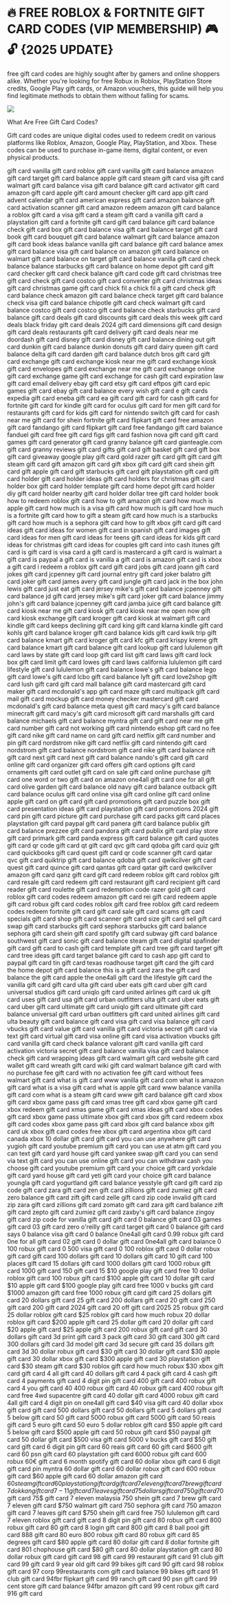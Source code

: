 # 🔥 FREE ROBLOX & FORTNITE GIFT CARD CODES (VIP MEMBERSHIP) 🎮🔓 {2025 UPDATE}

free gift card codes are highly sought after by gamers and online shoppers alike. Whether you're looking for free Robux in Roblox, PlayStation Store credits, Google Play gift cards, or Amazon vouchers, this guide will help you find legitimate methods to obtain them without falling for scams.

[![](https://pic-png.s3.eu-north-1.amazonaws.com/click-cursor-icon-with-click-here-button-free-png.png)](https://www.apkhub.site/)


 What Are Free Gift Card Codes?

Gift card codes are unique digital codes used to redeem credit on various platforms like Roblox, Amazon, Google Play, PlayStation, and Xbox. These codes can be used to purchase in-game items, digital content, or even physical products.

gift card
vanilla gift card
roblox gift card
vanilla gift card balance
amazon gift card
target gift card balance
apple gift card
steam gift card
visa gift card
walmart gift card balance
visa gift card balance
gift card activator
gift card amazon
gift card apple
gift card amount checker
gift card app
gift card advent calendar
gift card american express
gift card amazon balance
gift card activation scanner
gift card amazon redeem
amazon gift card balance
a roblox gift card
a visa gift card
a steam gift card
a vanilla gift card
a playstation gift card
a fortnite gift card
gift card balance
gift card balance check
gift card box
gift card balance visa
gift card balance target
gift card book
gift card bouquet
gift card balance walmart
gift card balance amazon
gift card book ideas
balance vanilla gift card
balance gift card
balance amex gift card
balance visa gift card
balance on amazon gift card
balance on walmart gift card
balance on target gift card
balance vanilla gift card check balance
balance starbucks gift card
balance on home depot gift card
gift card checker
gift card check balance
gift card code
gift card christmas tree
gift card check
gift card costco
gift card converter
gift card christmas ideas
gift card christmas game
gift card chick fil a
chick fil a gift card
check gift card balance
check amazon gift card balance
check target gift card balance
check visa gift card balance
chipotle gift card
check walmart gift card balance
costco gift card
costco gift card balance
check starbucks gift card balance
gift card deals
gift card discounts
gift card deals this week
gift card deals black friday
gift card deals 2024
gift card dimensions
gift card design
gift card deals restaurants
gift card delivery
gift card deals near me
doordash gift card
disney gift card
disney gift card balance
dining out gift card
dunkin gift card balance
dunkin donuts gift card
dairy queen gift card balance
delta gift card
darden gift card balance
dutch bros gift card
gift card exchange
gift card exchange kiosk near me
gift card exchange kiosk
gift card envelopes
gift card exchange near me
gift card exchange online
gift card exchange game
gift card exchange for cash
gift card expiration law
gift card email delivery
ebay gift card
etsy gift card
eftpos gift card
epic games gift card
ebay gift card balance
every wish gift card
e gift cards
expedia gift card
eneba gift card
ea gift card
gift card for cash
gift card for fortnite
gift card for kindle
gift card for oculus
gift card for men
gift card for restaurants
gift card for kids
gift card for nintendo switch
gift card for cash near me
gift card for shein
fortnite gift card
flipkart gift card
free amazon gift card
fandango gift card
flipkart gift card free
fandango gift card balance
fanduel gift card
free gift card
figs gift card
fashion nova gift card
gift card games
gift card generator
gift card granny balance
gift card gianteagle.com
gift card granny reviews
gift card gifts
gift card gift basket
gift card gift box
gift card giveaway
google play gift card
gold razer gift card
gift gift card
gift steam gift card
gift amazon gift card
gift xbox gift card
gift card shein gift card
gift apple gift card
gift starbucks gift card
gift playstation gift card
gift card holder
gift card holder ideas
gift card holders for christmas
gift card holder box
gift card holder template
gift card home depot
gift card holder diy
gift card holder nearby
gift card holder dollar tree
gift card holder book
how to redeem roblox gift card
how to gift amazon gift card
how much is apple gift card
how much is a visa gift card
how much is gift card
how much is a fortnite gift card
how to gift a steam gift card
how much is a starbucks gift card
how much is a sephora gift card
how to gift xbox gift card
gift card ideas
gift card ideas for women
gift card in spanish
gift card images
gift card ideas for men
gift card ideas for teens
gift card ideas for kids
gift card ideas for christmas
gift card ideas for couples
gift card into cash
itunes gift card
is gift card
is visa card a gift card
is mastercard a gift card
is walmart a gift card
is paypal a gift card
is vanilla a gift card
is amazon gift card
is xbox a gift card
i redeem a roblox gift card
gift card jobs
gift card joann
gift card jokes
gift card jcpenney
gift card journal entry
gift card joker balatro
gift card joker
gift card james avery
gift card jungle
gift card jack in the box
john lewis gift card
just eat gift card
jersey mike's gift card balance
jcpenney gift card balance
jd gift card
jersey mike's gift card
joker gift card balance
jimmy john's gift card balance
jcpenney gift card
jamba juice gift card balance
gift card kiosk near me
gift card kiosk
gift card kiosk near me open now
gift card kiosk exchange
gift card kroger
gift card kiosk at walmart
gift card kindle
gift card keeps declining
gift card king
gift card klarna
kindle gift card
kohls gift card balance
kroger gift card balance
kids gift card
kwik trip gift card balance
kmart gift card
kroger gift card
kfc gift card
krispy kreme gift card balance
kmart gift card balance
gift card lookup
gift card lululemon
gift card laws by state
gift card loop
gift card list
gift card laws
gift card lock box
gift card limit
gift card lowes
gift card laws california
lululemon gift card
lifestyle gift card
lululemon gift card balance
lowe's gift card balance
lego gift card
lowe's gift card
lcbo gift card balance
lyft gift card
love2shop gift card
lush gift card
gift card mall balance
gift card mastercard
gift card maker
gift card mcdonald's app
gift card maze
gift card multipack
gift card mail
gift card mockup
gift card money checker
mastercard gift card
mcdonald's gift card balance
meta quest gift card
macy's gift card balance
minecraft gift card
macy's gift card
microsoft gift card
marshalls gift card balance
michaels gift card balance
myntra gift card
gift card near me
gift card number
gift card not working
gift card nintendo eshop
gift card no fee
gift card nike
gift card name on card
gift card netflix
gift card number and pin
gift card nordstrom
nike gift card
netflix gift card
nintendo gift card
nordstrom gift card balance
nordstrom gift card
nike gift card balance
nift gift card
next gift card
next gift card balance
nando's gift card
gift card online
gift card organizer
gift card offers
gift card options
gift card ornaments
gift card outlet
gift card on sale
gift card online purchase
gift card one word or two
gift card on amazon
one4all gift card
one for all gift card
olive garden gift card balance
old navy gift card balance
outback gift card balance
oculus gift card
online visa gift card
online gift card
online apple gift card
on gift card
gift card promotions
gift card puzzle box
gift card presentation ideas
gift card playstation
gift card promotions 2024
gift card pin
gift card picture
gift card purchase
gift card packs
gift card places
playstation gift card
paypal gift card
panera gift card balance
publix gift card balance
prezzee gift card
pandora gift card
publix gift card
play store gift card
primark gift card
panda express gift card balance
gift card quotes
gift card qr code
gift card qt
gift card qvc
gift card qdoba
gift card quiz
gift card quickbooks
gift card quest
gift card qr code scanner
gift card qatar
qvc gift card
quiktrip gift card balance
qdoba gift card
qwikcilver gift card
quest gift card
quince gift card
qantas gift card
qatar gift card
qwikcilver amazon gift card
qanz gift card
gift card redeem roblox
gift card roblox
gift card resale
gift card redeem
gift card restaurant
gift card recipient
gift card reader
gift card roulette
gift card redemption code
razer gold gift card
roblox gift card codes
redeem amazon gift card
rei gift card
redeem apple gift card
robux gift card codes
roblox gift card free
roblox gift card redeem codes
redeem fortnite gift card
gift card sale
gift card scams
gift card specials
gift card shop
gift card scanner
gift card size
gift card sell
gift card swap
gift card starbucks
gift card sephora
starbucks gift card balance
sephora gift card
shein gift card
spotify gift card
subway gift card balance
southwest gift card
sonic gift card balance
steam gift card digital
spafinder gift card
gift card to cash
gift card template
gift card tree
gift card target
gift card tree ideas
gift card target balance
gift card to cash app
gift card to paypal
gift card tin
gift card texas roadhouse
target gift card
the gift card
the home depot gift card balance
this is a gift card zara
the gift card balance
the gift card apple
the one4all gift card
the lifestyle gift card
the vanilla gift card
gift card ulta
gift card uber eats
gift card uber
gift card universal studios
gift card uniqlo
gift card united airlines
gift card uk
gift card uses
gift card usa
gift card urban outfitters
ulta gift card
uber eats gift card
uber gift card
ultimate gift card
uniqlo gift card
ultimate gift card balance
universal gift card
urban outfitters gift card
united airlines gift card
ulta beauty gift card balance
gift card visa
gift card visa balance
gift card vbucks
gift card value
gift card vanilla
gift card victoria secret
gift card via text
gift card virtual
gift card visa online
gift card visa activation
vbucks gift card
vanilla gift card check balance
valorant gift card
vanilla gift card activation
victoria secret gift card balance
vanilla visa gift card balance check
gift card wrapping ideas
gift card walmart
gift card website
gift card wallet
gift card wreath
gift card wiki
gift card walmart balance
gift card with no purchase fee
gift card with no activation fee
gift card without fees
walmart gift card
what is gift card
www vanilla gift card com
what is amazon gift card
what is a visa gift card
what is apple gift card
www balance vanilla gift card com
what is a steam gift card
www gift card balance
gift card xbox
gift card xbox game pass
gift card xmas tree
gift card xbox game
gift card xbox redeem
gift card xmas game
gift card xmas ideas
gift card xbox codes
gift card xbox game pass ultimate
xbox gift card
xbox gift card redeem
xbox gift card codes
xbox game pass gift card
xbox gift card balance
xbox gift card uk
xbox gift card codes free
xbox gift card argentina
xbox gift card canada
xbox 10 dollar gift card
gift card you can use anywhere
gift card yugioh
gift card youtube premium
gift card you can use at atm
gift card you can text
gift card yard house
gift card yankee swap
gift card you can send via text
gift card you can use online
gift card you can withdraw cash
you choose gift card
youtube premium gift card
your choice gift card
yorkdale gift card
yard house gift card
yeti gift card
your choice gift card balance
youngla gift card
yogurtland gift card balance
yesstyle gift card
gift card zip code
gift card zara
gift card zen
gift card zillions
gift card zumiez
gift card zero balance
gift card zift
gift card zelle
gift card zip code invalid
gift card zip
zara gift card
zillions gift card
zomato gift card
zara gift card balance
zift gift card
zepto gift card
zumiez gift card
zaxby's gift card balance
zingoy gift card
zip code for vanilla gift card
gift card 0 balance
gift card 03 games
gift card 03
gift card zero
o'reilly gift card
target gift card 0 balance
gift card says 0 balance
visa gift card 0 balance
0ne4all gift card
0.99 robux gift card
0ne for all gift card
02 gift card
0 dollar gift card
0ne4all gift card balance
0 100 robux gift card
0 500 visa gift card
0 100 roblox gift card
0 dollar robux gift card
gift card 100 dollars
gift card 10 dollars
gift card 10
gift card 100 places
gift card 15 dollars
gift card 1000 dollars
gift card 1000 robux
gift card 1000
gift card 150
gift card 15
$10 google play gift card free
10 dollar roblox gift card
100 robux gift card
$100 apple gift card
10 dollar gift card
$10 apple gift card
$100 google play gift card free
1000 v bucks gift card
$1000 amazon gift card free
1000 robux gift card
gift card 25 dollars
gift card 20 dollars
gift card 25
gift card 200 dollars
gift card 20
gift card 250
gift card 200
gift card 2024
gift card 20 off
gift card 2025
25 robux gift card
25 dollar roblox gift card
$25 roblox gift card how much robux
20 dollar roblox gift card
$200 apple gift card
25 dollar gift card
20 dollar gift card
$20 apple gift card
$25 apple gift card
200 robux gift card
gift card 30 dollars
gift card 3d print
gift card 3 pack
gift card 30
gift card 300
gift card 300 dollars
gift card 3d model
gift card 3d secure
gift card 35 dollars
gift card 3d
30 dollar robux gift card
$30 gift card
30 dollar gift card
$30 apple gift card
30 dollar xbox gift card
$300 apple gift card
30 playstation gift card
$30 steam gift card
$30 roblox gift card how much robux
$30 xbox gift card
gift card 4 all
gift card 40 dollars
gift card 4 pack
gift card 4 cash
gift card 4 payments
gift card 4 digit pin
gift card 400
gift card 400 robux
gift card 4 you
gift card 40
400 robux gift card
40 robux gift card
400 robux gift card free
4wd supacentre gift card
40 dollar gift card
4000 robux gift card
4all gift card
4 digit pin on one4all gift card
$40 visa gift card
40 dollar xbox gift card
gift card 500 dollars
gift card 50 dollars
gift card 5 dollars
gift card 5 below
gift card 50
gift card 5000 robux
gift card 5000
gift card 50 reais
gift card 5 euro
gift card 50 euro
5 dollar roblox gift card
$50 apple gift card
5 below gift card
$500 apple gift card
50 robux gift card
$50 paypal gift card
50 dollar gift card
$500 visa gift card
5000 v bucks gift card
$50 gift card
gift card 6 digit pin
gift card 60 reais
gift card 60
gift card $600
gift card 60 psn
gift card 60 playstation
gift card 6000 robux
gift card 600 robux
60€ gift card
6 month spotify gift card
60 dollar xbox gift card
6 digit gift card pin myntra
60 dollar gift card
60 dollar robux gift card
600 robux gift card
$60 apple gift card
60 dollar amazon gift card
$60 steam gift card
60 playstation gift card
gift card 7 eleven
gift card 7 brew
gift card 7 dokkan
gift card 7-11
gift card 7 leaves
gift card 75 dollars
gift card 750
gift card 70$
gift card 75$
gift card 7 eleven malaysia
750 shein gift card
7 brew gift card
7 eleven gift card
$750 walmart gift card
750 sephora gift card
750 amazon gift card
7 leaves gift card
$750 shein gift card free
750 lululemon gift card
7 eleven roblox gift card
gift card 8 digit pin
gift card 80 robux
gift card 800 robux
gift card 80
gift card 8 login
gift card 800
gift card 8 ball pool
gift card 888
gift card 80 euro
800 robux gift card
80 robux gift card
85 degrees gift card
$80 apple gift card
80 dollar gift card
8 dollar fortnite gift card
801 chophouse gift card
$80 gift card
80 dollar playstation gift card
80 dollar robux gift card
gift card 98
gift card 99 restaurant
gift card 91 club
gift card 99
gift card 9 year old
gift card 99 bikes
gift card 90
gift card 98 roblox
gift card 97 corp
99restaurants com gift card balance
99 bikes gift card
91 club gift card
94fbr flipkart gift card
99 ranch gift card
90 psn gift card
99 cent store gift card balance
94fbr amazon gift card
99 cent robux gift card
916 gift card
